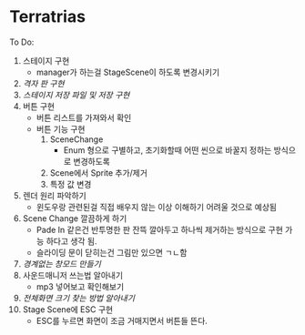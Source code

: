 # Terratrias  
To Do:  
1. 스테이지 구현  
    - manager가 하는걸 StageScene이 하도록 변경시키기
2. *격자 판 구현*  
3. *스테이지 저장 파일 및 저장 구현*  
4. 버튼 구현 
    - 버튼 리스트를 가져와서 확인  
    - 버튼 기능 구현
        1. SceneChange 
            - Enum 형으로 구별하고, 초기화할때 어떤 씬으로 바꿀지 정하는 방식으로 변경하도록
        2. Scene에서 Sprite 추가/제거  
        3. 특정 값 변경  
5. 렌더 원리 파악하기  
    - 윈도우랑 관련된걸 직접 배우지 않는 이상 이해하기 어려울 것으로 예상됨  
6. Scene Change 깔끔하게 하기  
    - Pade In 같은건 반투명한 판 잔뜩 깔아두고 하나씩 제거하는 방식으로 구현 가능 하다고 생각 됨.  
    - 슬라이딩 문이 닫히는건 그림만 있으면 ㄱㄴ함   
7. *경계없는 창모드 만들기*  
8. 사운드매니저 쓰는법 알아내기  
    - mp3 넣어보고 확인해보기
9. *전체화면 크기 찾는 방법 알아내기*  
10. Stage Scene에 ESC 구현  
    - ESC를 누르면 화면이 조금 거매지면서 버튼들 뜬다.  

<br>